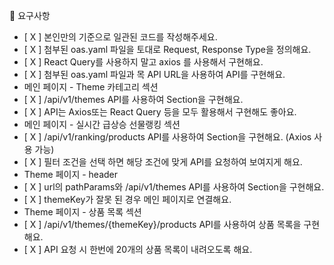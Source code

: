 📝 요구사항
- [ X ] 본인만의 기준으로 일관된 코드를 작성해주세요.
- [ X ] 첨부된 oas.yaml 파일을 토대로 Request, Response Type을 정의해요.
- [ X ] React Query를 사용하지 말고 axios 를 사용해서 구현해요.
- [ X ] 첨부된 oas.yaml 파일과 목 API URL을 사용하여 API를 구현해요.
- 메인 페이지 - Theme 카테고리 섹션
- [ X ] /api/v1/themes API를 사용하여 Section을 구현해요.
- [ X ] API는 Axios또는 React Query 등을 모두 활용해서 구현해도 좋아요.
- 메인 페이지 - 실시간 급상승 선물랭킹 섹션
- [ X ] /api/v1/ranking/products API를 사용하여 Section을 구현해요. (Axios 사용 가능)
- [ X ] 필터 조건을 선택 하면 해당 조건에 맞게 API를 요청하여 보여지게 해요.
- Theme 페이지 - header
- [ X ] url의 pathParams와 /api/v1/themes API를 사용하여 Section을 구현해요.
- [ X ] themeKey가 잘못 된 경우 메인 페이지로 연결해요.
- Theme 페이지 - 상품 목록 섹션
- [ X ] /api/v1/themes/{themeKey}/products API를 사용하여 상품 목록을 구현해요.
- [ X ] API 요청 시 한번에 20개의 상품 목록이 내려오도록 해요.
